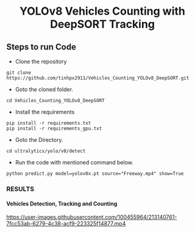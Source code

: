 <H1 align="center">
YOLOv8 Vehicles Counting with DeepSORT Tracking</H1>

## Steps to run Code

- Clone the repository
```
git clone https://github.com/tinhpx2911/Vehicles_Counting_YOLOv8_DeepSORT.git
```
- Goto the cloned folder.
```
cd Vehicles_Counting_YOLOv8_DeepSORT
```
- Install the requirements
```
pip install -r requirements.txt
pip install -r requirements_gpu.txt
```

- Goto the Directory.
```
cd ultralytics/yolo/v8/detect
```

- Run the code with mentioned command below.

```
python predict.py model=yolov8x.pt source="Freeway.mp4" show=True
```

### RESULTS


#### Vehicles Detection, Tracking and Counting

https://user-images.githubusercontent.com/100455964/213140761-7fcc53ab-6279-4c38-acf9-223325f14877.mp4

